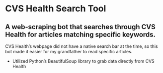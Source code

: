 # CVS Health Search Tool
## A web-scraping bot that searches through CVS Health for articles matching specific keywords. 
CVS Health’s webpage did not have a native search bar at the time, so this bot made it easier for my grandfather to read specific articles.
  - Utilized Python’s BeautifulSoup library to grab data directly from CVS Health
